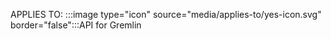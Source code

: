 APPLIES TO: :::image type="icon" source="media/applies-to/yes-icon.svg" border="false":::API for Gremlin
